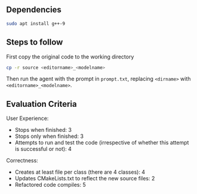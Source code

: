 ## Dependencies
```sh
sudo apt install g++-9
```

## Steps to follow
First copy the original code to the working directory
```sh
cp -r source <editorname>_<modelname>
```
Then run the agent with the prompt in `prompt.txt`, replacing `<dirname>` with `<editorname>_<modelname>`.

## Evaluation Criteria

User Experience:
- Stops when finished: 3
- Stops only when finished: 3
- Attempts to run and test the code (irrespective of whether this attempt is successful or not): 4

Correctness:
- Creates at least file per class (there are 4 classes): 4
- Updates CMakeLists.txt to reflect the new source files: 2
- Refactored code compiles: 5